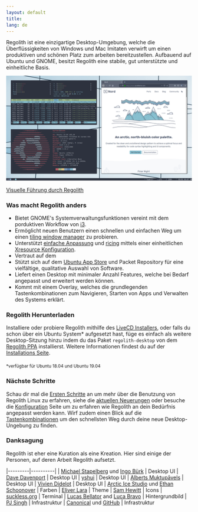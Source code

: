 ```yaml
---
layout: default
title: 
lang: de
---
```

Regolith ist eine einzigartige Desktop-Umgebung, welche die Überflüssigkeiten von Windows und Mac Imitaten verwirft um einen produktiven und schönen Platz zum arbeiten bereitzustellen. Aufbauend auf Ubuntu und GNOME, besitzt Regolith  eine stabile, gut unterstützte und einheitliche Basis.

<a href="/assets/screenshot-intro.png"><img class="screenshot" alt="Einführungs Screenshot" src="/assets/screenshot-intro.png"/></a>

[Visuelle Führung durch Regolith](/visual-tour.html)

### Was macht Regolith anders

- Bietet GNOME's Systemverwaltungsfunktionen vereint mit dem porduktiven Workflow von [i3](https://i3wm.org/).
- Ermöglicht neuen Benutzern einen schnellen und einfachen Weg um einen [tiling window manager](https://opensource.com/article/18/8/i3-tiling-window-manager) zu probieren.
- Unterstützt [einfache Anpassung](/configure.html) und [ricing](https://www.reddit.com/r/unixporn/) mittels einer einheitlichen [Xresource Konfiguration](https://github.com/regolith-linux/regolith-styles/blob/master/Xresources/root).
- Vertraut auf dem 
- Stützt sich auf dem [Ubuntu App Store](https://snapcraft.io/store) und Packet Repository für eine vielfältige, qualitative Auswahl von Software.
- Liefert einen Desktop mit minimaler Anzahl Features, welche bei Bedarf angepasst und erweitert werden können.
- Kommt mit einem Overlay, welches die grundlegenden Tastenkombinationen zum Navigieren, Starten von Apps und Verwalten des Systems erklärt.

### Regolith Herunterladen

Installiere oder probiere Regolith mithilfe des [LiveCD Installers](https://sourceforge.net/projects/regolith-linux/), oder falls du schon über ein Ubuntu System* aufgesetzt hast, füge es einfach als weitere Desktop-Sitzung  hinzu indem du das Paket `regolith-desktop` von dem [Regolith PPA](https://launchpad.net/~kgilmer/+archive/ubuntu/regolith-stable) installierst. Weitere Informationen findest du auf der [Installations Seite](https://github.com/regolith-linux/regolith-desktop/wiki/Install-Regolith).


<sub>*verfügbar für Ubuntu 18.04 und Ubuntu 19.04</sub>

### Nächste Schritte

Schau dir mal die [Ersten Schritte](/getting_started.html) an um mehr über die Benutzung von Regolith Linux zu erfahren, siehe die [aktuellen Neuerungen](/news.html) oder besuche die [Konfiguration](/configure.html) Seite um zu erfahren wie Regolith an dein Bedürfnis angepasst werden kann. Wirf zudem einen Blick auf die [Tastenkombinationen](/keybindings.html) um den schnellsten Weg durch deine neue Desktop-Ungebung zu finden.

### Danksagung
Regolith ist eher eine Kuration als eine Kreation. Hier sind einige der Personen, auf deren Arbeit Regolith aufsetzt.

|---------|----------|
| [Michael Stapelberg](https://i3wm.org) und [Ingo Bürk](https://github.com/Airblader/i3) | Desktop UI
| [Dave Davenport](https://github.com/davatorium/rofi) | Desktop UI
| [yshui](https://github.com/yshui/compton) | Desktop UI
| [Alberts Muktupāvels](https://wiki.gnome.org/Projects/GnomeFlashback) | Desktop UI
| [Vivien Didelot](https://github.com/vivien/i3blocks) | Desktop UI
| [Arctic Ice Studio](https://github.com/arcticicestudio) und [Ethan Schoonover](https://ethanschoonover.com/solarized/) | Farben
| [Eliver Lara](https://github.com/EliverLara/Nordic) | Theme
| [Sam Hewitt](https://snwh.org/paper) | Icons
| [suckless.org](https://st.suckless.org) | Terminal
| [Lucas Bellator](https://unsplash.com/photos/C0OD8OM-oM0) and [Luca Bravo](https://unsplash.com/photos/xnqVGsbXgV4) | Hintergrundbild
| [PJ Singh](https://launchpad.net/cubic) | Infrastruktur
| [Canonical](https://canonical.com) und [GitHub](https://github.com) | Infrastruktur